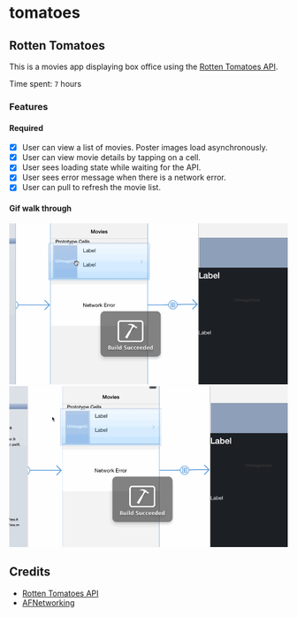 # tomatoes
## Rotten Tomatoes

This is a movies app displaying box office using the [Rotten Tomatoes API](http://developer.rottentomatoes.com/docs/read/JSON).

Time spent: `7` hours

### Features

#### Required

- [X] User can view a list of movies. Poster images load asynchronously.
- [X] User can view movie details by tapping on a cell.
- [X] User sees loading state while waiting for the API.
- [X] User sees error message when there is a network error.
- [X] User can pull to refresh the movie list.

#### Gif walk through
![alt tag](https://github.com/ZhengWu1/tomatoes/blob/master/networkError.gif)
![alt tag](https://github.com/ZhengWu1/tomatoes/blob/master/Demo.gif)



Credits
---------
* [Rotten Tomatoes API](http://developer.rottentomatoes.com/docs/read/JSON)
* [AFNetworking](https://github.com/AFNetworking/AFNetworking)
